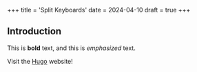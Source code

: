 +++
title = 'Split Keyboards'
date = 2024-04-10
draft = true
+++

## Introduction

This is **bold** text, and this is *emphasized* text.

Visit the [Hugo](https://gohugo.io) website!